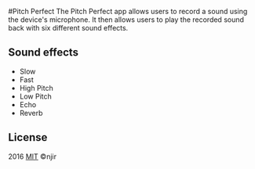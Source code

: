#Pitch Perfect
The Pitch Perfect app allows users to record a sound using the device's microphone. It then allows users to play the recorded sound back with six different sound effects.

## Sound effects
- Slow
- Fast
- High Pitch
- Low Pitch
- Echo
- Reverb

## License
2016 [MIT](http://opensource.org/licenses/mit-license.php) ©njir
